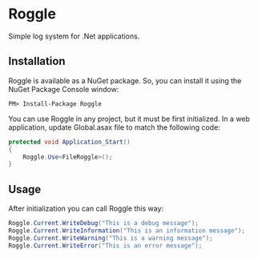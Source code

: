 Roggle
======

Simple log system for .Net applications.

Installation
------------

Roggle is available as a NuGet package. So, you can install it using the NuGet Package Console window:

```
PM> Install-Package Roggle
```

You can use Roggle in any project, but it must be first initialized. In a web application, update Global.asax file to match the following code:

```csharp
protected void Application_Start()
{
    Roggle.Use<FileRoggle>();
}
```

Usage
-----

After initialization you can call Roggle this way:

```csharp
Roggle.Current.WriteDebug("This is a debug message");
Roggle.Current.WriteInformation("This is an information message");
Roggle.Current.WriteWarning("This is a warning message");
Roggle.Current.WriteError("This is an error message");
```
